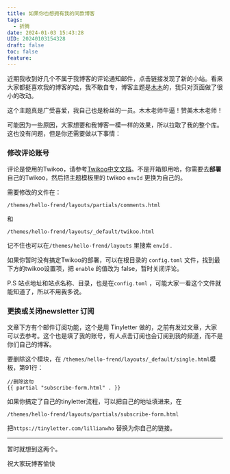 ```yaml
---
title: 如果你也想拥有我的同款博客
tags:
  - 折腾
date: 2024-01-03 15:43:28
UID: 20240103154328
draft: false
toc: false
feature:
---
```


近期我收到好几个不属于我博客的评论通知邮件，点击链接发现了新的小站。看来大家都挺喜欢我的博客的哈，我不敢自专，博客主题是[木木](https://immmmm.com)的，我只对页面做了很小的改动。

这个主题真是广受喜爱，我自己也是粉丝的一员。木木老师牛逼！赞美木木老师！

可能因为一些原因，大家想要和我博客一模一样的效果，所以拉取了我的整个库。这也没有问题，但是你还需要做以下事情：
<!--more-->
### 修改评论账号

评论是使用的Twikoo，请参考[Twikoo中文文档](https://twikoo.js.org/)。不是开箱即用哈，你需要去**部署**自己的Twikoo，然后把主题模板里的 twikoo `envId` 更换为自己的。

需要修改的文件在：
```
/themes/hello-frend/layouts/partials/comments.html
```

和

```
/themes/hello-frend/layouts/_default/twikoo.html
```

记不住也可以在`/themes/hello-frend/layouts` 里搜索 `envId` .

如果你暂时没有搞定Twikoo的部署，可以在根目录的 `config.toml` 文件，找到最下方的twikoo设置项，把 `enable` 的值改为 false，暂时关闭评论。

P.S 站点地址和站点名称、目录，也是在`config.toml` ，可能大家一看这个文件就能知道了，所以不用我多说。
### 更换或关闭newsletter 订阅

文章下方有个邮件订阅功能，这个是用 Tinyletter 做的，之前有发过文章，大家可以去参考。这个也是填了我的账号，有人点击订阅也会订阅到我的频道，而不是你们自己的博客。

要删除这个模块，在 `/themes/hello-frend/layouts/_default/single.html`模板，第91行：
```
//删除这句
{{ partial "subscribe-form.html" . }}
```
如果你搞定了自己的tinyletter流程，可以把自己的地址填进来，在
```
/themes/hello-frend/layouts/partials/subscribe-form.html
```

把`https://tinyletter.com/lillianwho` 替换为你自己的链接。

---

暂时就想到这两个。

祝大家玩博客愉快
